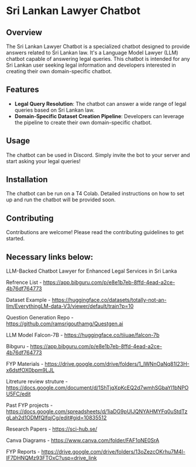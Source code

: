# Sri Lankan Lawyer Chatbot

## Overview
The Sri Lankan Lawyer Chatbot is a specialized chatbot designed to provide answers related to Sri Lankan law. It's a Language Model Lawyer (LLM) chatbot capable of answering legal queries. This chatbot is intended for any Sri Lankan user seeking legal information and developers interested in creating their own domain-specific chatbot.

## Features
- **Legal Query Resolution**: The chatbot can answer a wide range of legal queries based on Sri Lankan law.
- **Domain-Specific Dataset Creation Pipeline**: Developers can leverage the pipeline to create their own domain-specific chatbot.

## Usage
The chatbot can be used in Discord. Simply invite the bot to your server and start asking your legal queries!

## Installation
The chatbot can be run on a T4 Colab. Detailed instructions on how to set up and run the chatbot will be provided soon.

## Contributing
Contributions are welcome! Please read the contributing guidelines to get started.

## Necessary links below:

LLM-Backed Chatbot Lawyer for Enhanced Legal Services in Sri Lanka

Refrence List - https://app.bibguru.com/p/e8e1b7eb-8ffd-4ead-a2ce-4b76df764773

Dataset Example - https://huggingface.co/datasets/totally-not-an-llm/EverythingLM-data-V3/viewer/default/train?p=10

Question Generation Repo - https://github.com/ramsrigouthamg/Questgen.ai

LLM Model Falcon-7B - https://huggingface.co/tiiuae/falcon-7b

Bibguru - https://app.bibguru.com/p/e8e1b7eb-8ffd-4ead-a2ce-4b76df764773

FYP Materials - https://drive.google.com/drive/folders/1_lWNnOaNq81I23H-x6dstfOX0bpm9LJL

Litreture review struture - https://docs.google.com/document/d/1ShTjqXpKcEQ2d7wmhSGbaYl1bNPOU5FC/edit

Past FYP projects - https://docs.google.com/spreadsheets/d/1iaDG9pUIJQNYAHMYFq0uStdTzgLah2d1ODMfQlfqjCg/edit#gid=10835512

Research Papers - https://sci-hub.se/

Canva Diagrams - https://www.canva.com/folder/FAF1oNE0SrA

FYP Reports - https://drive.google.com/drive/folders/13oZezcOKrhu7M4l-lF7DHNQMz93FTOxC?usp=drive_link
